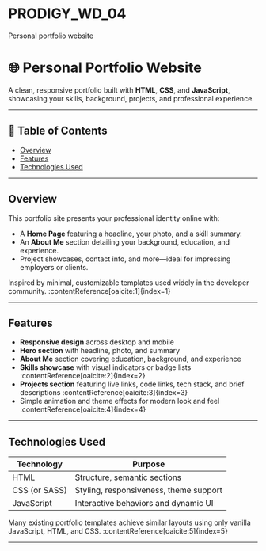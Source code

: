 # PRODIGY_WD_04
Personal portfolio website
# 🌐 Personal Portfolio Website

A clean, responsive portfolio built with **HTML**, **CSS**, and **JavaScript**, showcasing your skills, background, projects, and professional experience.

---

## 🧭 Table of Contents

- [Overview](#overview)  
- [Features](#features)  
- [Technologies Used](#technologies-used)  

---

## Overview

This portfolio site presents your professional identity online with:

- A **Home Page** featuring a headline, your photo, and a skill summary.  
- An **About Me** section detailing your background, education, and experience.  
- Project showcases, contact info, and more—ideal for impressing employers or clients.

Inspired by minimal, customizable templates used widely in the developer community. :contentReference[oaicite:1]{index=1}

---

## Features

- **Responsive design** across desktop and mobile  
- **Hero section** with headline, photo, and summary  
- **About Me** section covering education, background, and experience  
- **Skills showcase** with visual indicators or badge lists :contentReference[oaicite:2]{index=2}  
- **Projects section** featuring live links, code links, tech stack, and brief descriptions :contentReference[oaicite:3]{index=3}  
- Simple animation and theme effects for modern look and feel :contentReference[oaicite:4]{index=4}  

---

## Technologies Used

| Technology    | Purpose                                  |
|---------------|------------------------------------------|
| HTML          | Structure, semantic sections             |
| CSS (or SASS) | Styling, responsiveness, theme support    |
| JavaScript    | Interactive behaviors and dynamic UI      |

Many existing portfolio templates achieve similar layouts using only vanilla JavaScript, HTML, and CSS. :contentReference[oaicite:5]{index=5}

---
